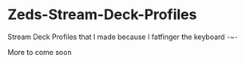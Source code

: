 # Zeds-Stream-Deck-Profiles
Stream Deck Profiles that I made because I fatfinger the keyboard -~-

More to come soon
